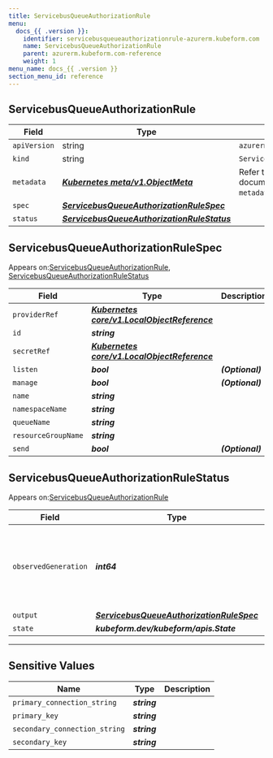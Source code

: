 ```yaml
---
title: ServicebusQueueAuthorizationRule
menu:
  docs_{{ .version }}:
    identifier: servicebusqueueauthorizationrule-azurerm.kubeform.com
    name: ServicebusQueueAuthorizationRule
    parent: azurerm.kubeform.com-reference
    weight: 1
menu_name: docs_{{ .version }}
section_menu_id: reference
---
```


## ServicebusQueueAuthorizationRule
| Field | Type | Description |
| ------ | ----- | ----------- |
| `apiVersion` | string | `azurerm.kubeform.com/v1alpha1` |
|    `kind` | string | `ServicebusQueueAuthorizationRule` |
| `metadata` | ***[Kubernetes meta/v1.ObjectMeta](https://kubernetes.io/docs/reference/generated/kubernetes-api/v1.13/#objectmeta-v1-meta)***|Refer to the Kubernetes API documentation for the fields of the `metadata` field.|
| `spec` | ***[ServicebusQueueAuthorizationRuleSpec](#ServicebusQueueAuthorizationRuleSpec)***||
| `status` | ***[ServicebusQueueAuthorizationRuleStatus](#ServicebusQueueAuthorizationRuleStatus)***||
## ServicebusQueueAuthorizationRuleSpec

Appears on:[ServicebusQueueAuthorizationRule](#ServicebusQueueAuthorizationRule), [ServicebusQueueAuthorizationRuleStatus](#ServicebusQueueAuthorizationRuleStatus)

| Field | Type | Description |
| ------ | ----- | ----------- |
| `providerRef` | ***[Kubernetes core/v1.LocalObjectReference](https://kubernetes.io/docs/reference/generated/kubernetes-api/v1.13/#localobjectreference-v1-core)***||
| `id` | ***string***||
| `secretRef` | ***[Kubernetes core/v1.LocalObjectReference](https://kubernetes.io/docs/reference/generated/kubernetes-api/v1.13/#localobjectreference-v1-core)***||
| `listen` | ***bool***| ***(Optional)*** |
| `manage` | ***bool***| ***(Optional)*** |
| `name` | ***string***||
| `namespaceName` | ***string***||
| `queueName` | ***string***||
| `resourceGroupName` | ***string***||
| `send` | ***bool***| ***(Optional)*** |
## ServicebusQueueAuthorizationRuleStatus

Appears on:[ServicebusQueueAuthorizationRule](#ServicebusQueueAuthorizationRule)

| Field | Type | Description |
| ------ | ----- | ----------- |
| `observedGeneration` | ***int64***| ***(Optional)*** Resource generation, which is updated on mutation by the API Server.|
| `output` | ***[ServicebusQueueAuthorizationRuleSpec](#ServicebusQueueAuthorizationRuleSpec)***| ***(Optional)*** |
| `state` | ***kubeform.dev/kubeform/apis.State***| ***(Optional)*** |
---
## Sensitive Values
| Name | Type | Description |
|------|------|-------------|
| `primary_connection_string` | ***string*** ||
| `primary_key` | ***string*** ||
| `secondary_connection_string` | ***string*** ||
| `secondary_key` | ***string*** ||
